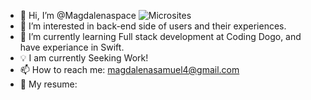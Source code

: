 - 👋 Hi, I’m @Magdalenaspace                                                               ![Microsites](https://user-images.githubusercontent.com/96504344/208601338-68a6b411-1874-4606-87df-afc8bda130ea.gif)                                                                
- 👀 I’m interested in back-end side of users and their experiences.
- 🤖 I’m currently learning Full stack development at Coding Dogo, and have experiance in Swift. 
- 💡 I am currently Seeking Work!
- 📫  How to reach me: magdalenasamuel4@gmail.com
- 💫 My resume:

<!---
Magdalenaspace/Magdalenaspace is a ✨ special ✨ repository because its `README.md` (this file) appears on your GitHub profile.
You can click the Preview link to take a look at your changes.
--->




